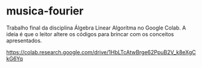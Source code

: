 # musica-fourier
Trabalho final da disciplina Álgebra Linear Algorítma no Google Colab. A ideia é que o leitor altere os códigos para brincar com os conceitos apresentados.

https://colab.research.google.com/drive/1HbLTcAtwBrge62PpuB2V_k8eXgCkG6Yq
